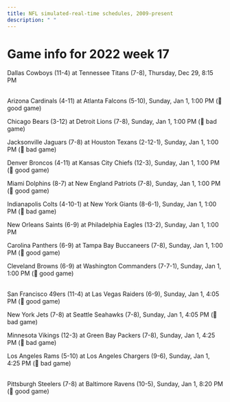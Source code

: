 ```yaml
---
title: NFL simulated-real-time schedules, 2009-present
description: " "
---
```


# Game info for 2022 week 17

Dallas Cowboys (11-4) at Tennessee Titans (7-8), Thursday, Dec 29, 8:15 PM

<br/>Arizona Cardinals (4-11) at Atlanta Falcons (5-10), Sunday, Jan 1, 1:00 PM (:football: good game)

Chicago Bears (3-12) at Detroit Lions (7-8), Sunday, Jan 1, 1:00 PM (:red_circle: bad game)

Jacksonville Jaguars (7-8) at Houston Texans (2-12-1), Sunday, Jan 1, 1:00 PM (:red_circle: bad game)

Denver Broncos (4-11) at Kansas City Chiefs (12-3), Sunday, Jan 1, 1:00 PM (:football: good game)

Miami Dolphins (8-7) at New England Patriots (7-8), Sunday, Jan 1, 1:00 PM (:football: good game)

Indianapolis Colts (4-10-1) at New York Giants (8-6-1), Sunday, Jan 1, 1:00 PM (:red_circle: bad game)

New Orleans Saints (6-9) at Philadelphia Eagles (13-2), Sunday, Jan 1, 1:00 PM

Carolina Panthers (6-9) at Tampa Bay Buccaneers (7-8), Sunday, Jan 1, 1:00 PM (:football: good game)

Cleveland Browns (6-9) at Washington Commanders (7-7-1), Sunday, Jan 1, 1:00 PM (:football: good game)

<br/>San Francisco 49ers (11-4) at Las Vegas Raiders (6-9), Sunday, Jan 1, 4:05 PM (:football: good game)

New York Jets (7-8) at Seattle Seahawks (7-8), Sunday, Jan 1, 4:05 PM (:red_circle: bad game)

Minnesota Vikings (12-3) at Green Bay Packers (7-8), Sunday, Jan 1, 4:25 PM (:red_circle: bad game)

Los Angeles Rams (5-10) at Los Angeles Chargers (9-6), Sunday, Jan 1, 4:25 PM (:red_circle: bad game)

<br/>Pittsburgh Steelers (7-8) at Baltimore Ravens (10-5), Sunday, Jan 1, 8:20 PM (:football: good game)

